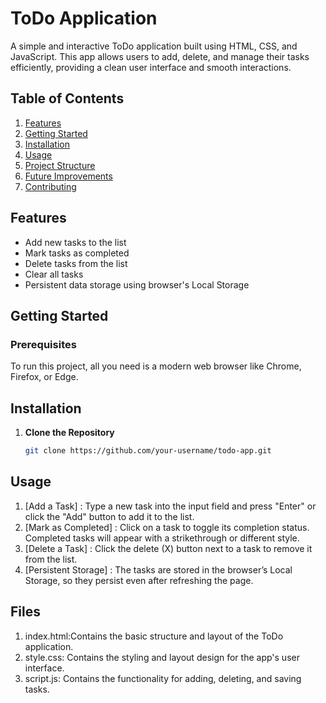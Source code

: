 # ToDo Application

A simple and interactive ToDo application built using HTML, CSS, and JavaScript. This app allows users to add, delete, and manage their tasks efficiently, providing a clean user interface and smooth interactions.

## Table of Contents
1. [Features](#features)
2. [Getting Started](#getting-started)
3. [Installation](#installation)
4. [Usage](#usage)
5. [Project Structure](#project-structure)
6. [Future Improvements](#future-improvements)
7. [Contributing](#contributing)

## Features
- Add new tasks to the list
- Mark tasks as completed
- Delete tasks from the list
- Clear all tasks
- Persistent data storage using browser's Local Storage

## Getting Started

### Prerequisites
To run this project, all you need is a modern web browser like Chrome, Firefox, or Edge.

## Installation
1. **Clone the Repository**
   ```bash
   git clone https://github.com/your-username/todo-app.git

   
## Usage

1. [Add a Task] : Type a new task into the input field and press "Enter" or click the "Add" button to add it to the list.
2. [Mark as Completed] : Click on a task to toggle its completion status. Completed tasks will appear with a strikethrough or different style.
3. [Delete a Task] : Click the delete (X) button next to a task to remove it from the list.
4. [Persistent Storage] : The tasks are stored in the browser’s Local Storage, so they persist even after refreshing the page.


## Files

1. index.html:Contains the basic structure and layout of the ToDo application.
2. style.css: Contains the styling and layout design for the app's user interface.
3. script.js:  Contains the functionality for adding, deleting, and saving tasks.
 
 











